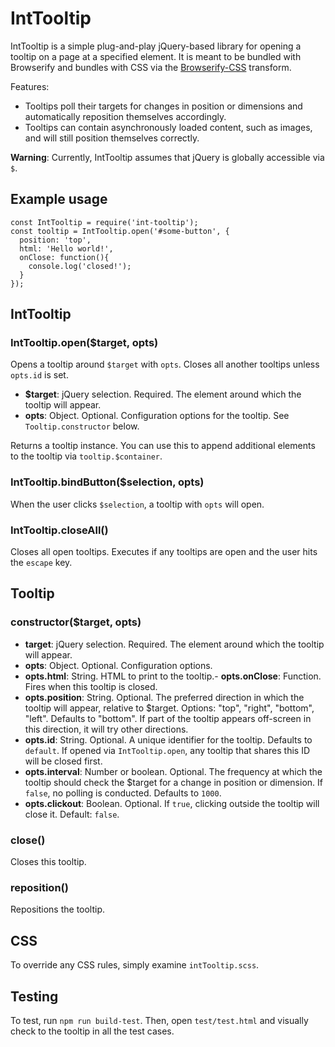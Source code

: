 # IntTooltip #

IntTooltip is a simple plug-and-play jQuery-based library for opening a tooltip on a page at a specified element. It is meant to be bundled with Browserify and bundles with CSS via the [Browserify-CSS](https://www.npmjs.com/package/browserify-css) transform.

Features:
* Tooltips poll their targets for changes in position or dimensions and automatically reposition themselves accordingly.
* Tooltips can contain asynchronously loaded content, such as images, and will still position themselves correctly.

**Warning**: Currently, IntTooltip assumes that jQuery is globally accessible via `$`.

## Example usage ##

```
const IntTooltip = require('int-tooltip');
const tooltip = IntTooltip.open('#some-button', {
  position: 'top',
  html: 'Hello world!',
  onClose: function(){
    console.log('closed!');
  }
});
```

## IntTooltip ##

### IntTooltip.open($target, opts) ###
Opens a tooltip around `$target` with `opts`. Closes all another tooltips unless `opts.id` is set.

- **$target**: jQuery selection. Required. The element around which the tooltip will appear.
- **opts**: Object. Optional. Configuration options for the tooltip. See `Tooltip.constructor` below.

Returns a tooltip instance. You can use this to append additional elements to the tooltip via `tooltip.$container`.


### IntTooltip.bindButton($selection, opts) ###
When the user clicks `$selection`, a tooltip with `opts` will open.


### IntTooltip.closeAll() ###
Closes all open tooltips. Executes if any tooltips are open and the user hits the `escape` key.

## Tooltip ##

### constructor($target, opts) ###

- **target**: jQuery selection. Required. The element around which the tooltip will appear.
- **opts**: Object. Optional. Configuration options.
- **opts.html**: String. HTML to print to the tooltip.- **opts.onClose**: Function. Fires when this tooltip is closed.
- **opts.position**: String. Optional. The preferred direction in which the tooltip will appear, relative to $target. Options: "top", "right", "bottom", "left". Defaults to "bottom". If part of the tooltip appears off-screen in this direction, it will try other directions.
- **opts.id**: String. Optional. A unique identifier for the tooltip. Defaults to `default`. If opened via `IntTooltip.open`, any tooltip that shares this ID will be closed first.
- **opts.interval**: Number or boolean. Optional. The frequency at which the tooltip should check the $target for a change in position or dimension. If `false`, no polling is conducted. Defaults to `1000`.
- **opts.clickout**: Boolean. Optional. If `true`, clicking outside the tooltip will close it. Default: `false`.

### close() ###
Closes this tooltip.

### reposition() ###
Repositions the tooltip.

## CSS ##

To override any CSS rules, simply examine `intTooltip.scss`.

## Testing ##

To test, run `npm run build-test`. Then, open `test/test.html` and visually check to the tooltip in all the test cases.
